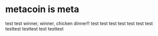 # metacoin is meta

test
test
winner, winner, chicken dinner!!
test
test
test
test
test
test
test
testtest
testtest
test
testtest
